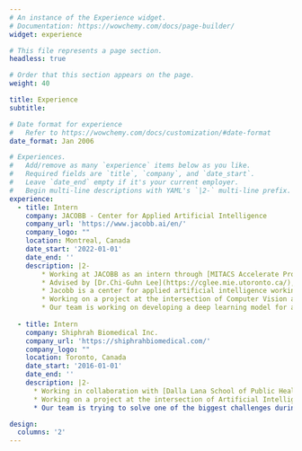 ```yaml
---
# An instance of the Experience widget.
# Documentation: https://wowchemy.com/docs/page-builder/
widget: experience

# This file represents a page section.
headless: true

# Order that this section appears on the page.
weight: 40

title: Experience
subtitle:

# Date format for experience
#   Refer to https://wowchemy.com/docs/customization/#date-format
date_format: Jan 2006

# Experiences.
#   Add/remove as many `experience` items below as you like.
#   Required fields are `title`, `company`, and `date_start`.
#   Leave `date_end` empty if it's your current employer.
#   Begin multi-line descriptions with YAML's `|2-` multi-line prefix.
experience:
  - title: Intern
    company: JACOBB - Center for Applied Artificial Intelligence 
    company_url: 'https://www.jacobb.ai/en/'
    company_logo: ""
    location: Montreal, Canada
    date_start: '2022-01-01'
    date_end: ''
    description: |2-
        * Working at JACOBB as an intern through [MITACS Accelerate Program](https://www.mitacs.ca/en/programs/accelerate).
        * Advised by [Dr.Chi-Guhn Lee](https://cglee.mie.utoronto.ca/), Professor in the MIE Department at UofT.
        * Jacobb is a center for applied artificial intelligence working for organizations to find concrete solutions for innovation-related needs.
        * Working on a project at the intersection of Computer Vision and Deep Learning.
        * Our team is working on developing a deep learning model for anamoly detection of sewer channel images.
        
  - title: Intern
    company: Shiphrah Biomedical Inc.
    company_url: 'https://shiphrahbiomedical.com/'
    company_logo: ""
    location: Toronto, Canada
    date_start: '2016-01-01'
    date_end: ''
    description: |2-
      * Working in collaboration with [Dalla Lana School of Public Health, University of Toronto](https://www.dlsph.utoronto.ca/) and advised by [Dr.Elham Dolatabadi] (https://ihpme.utoronto.ca/faculty/elham-dolatabadi/).
      * Working on a project at the intersection of Artificial Intelligence, Medicine, and Engineering.
      * Our team is trying to solve one of the biggest challenges during pregnancy: sleep.

design:
  columns: '2'
---
```

